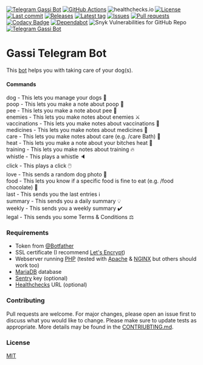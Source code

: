 [![Telegram Gassi Bot](https://img.shields.io/badge/Telegram-Bot-blue?logo=telegram)](https://t.me/GassiTelegramBot/)
[![GitHub Actions](https://github.com/Crazy-Marvin/GassiTelegramBot/actions/workflows/ci.yml/badge.svg)](https://github.com/Crazy-Marvin/GassiTelegramBot/actions/workflows/ci.yml)
![healthchecks.io](https://img.shields.io/endpoint?url=https://healthchecks.io/badge/396c7d03-faf7-4562-9f83-1194d0/4EOhLWmS/Gassi.shields)
[![License](https://img.shields.io/github/license/Crazy-Marvin/GassiTelegramBot)](https://github.com/Crazy-Marvin/GassiTelegramBot/blob/trunk/LICENSE)
[![Last commit](https://img.shields.io/github/last-commit/Crazy-Marvin/GassiTelegramBot.svg?style=flat)](https://github.com/Crazy-Marvin/GassiTelegramBot/commits)
[![Releases](https://img.shields.io/github/downloads/Crazy-Marvin/GassiTelegramBot/total.svg?style=flat)](https://github.com/Crazy-Marvin/GassiTelegramBot/releases)
[![Latest tag](https://img.shields.io/github/tag/Crazy-Marvin/GassiTelegramBot.svg?style=flat)](https://github.com/Crazy-Marvin/GassiTelegramBot/tags)
[![Issues](https://img.shields.io/github/issues/Crazy-Marvin/GassiTelegramBot.svg?style=flat)](https://github.com/Crazy-Marvin/GassiTelegramBot/issues)
[![Pull requests](https://img.shields.io/github/issues-pr/Crazy-Marvin/GassiTelegramBot.svg?style=flat)](https://github.com/Crazy-Marvin/GassiTelegramBot/pulls)
[![Codacy Badge](https://app.codacy.com/project/badge/Grade/a9ec4ee98a93425ca8162b369adce3db)](https://www.codacy.com/gh/Crazy-Marvin/GassiTelegramBot/dashboard?utm_source=github.com&amp;utm_medium=referral&amp;utm_content=Crazy-Marvin/GassiTelegramBot&amp;utm_campaign=Badge_Grade)
[![Dependabot](https://badgen.net/badge/icon/dependabot?icon=dependabot&label)](https://python.org/)
![Snyk Vulnerabilities for GitHub Repo](https://img.shields.io/snyk/vulnerabilities/github/Crazy-Marvin/GassiTelegramBot)
[![Telegram Gassi Bot](https://img.shields.io/badge/Python-yellow?logo=python)](https://t.me/GassiTelegramBot)

# Gassi Telegram Bot

This [bot](https://t.me/GassiTelegramBot/) helps you with taking care of your dog(s). 

#### Commands

dog - This lets you manage your dogs 🐾  
poop - This lets you make a note about poop 💩  
pee - This lets you make a note about pee 💛  
enemies - This lets you make notes about enemies ⚔️  
vaccinations - This lets you make notes about vaccinations 💉  
medicines - This lets you make notes about medicines 💊  
care - This lets you make notes about care (e.g. /care Bath) 🛁  
heat - This lets you make a note about your bitches heat 🌋  
training - This lets you make notes about training 🔥  
whistle - This plays a whistle 🔈  
click - This plays a click 🖱️  
love - This sends a random dog photo 🥰  
food - This lets you know if a specific food is fine to eat (e.g. /food chocolate) 🍴    
last -  This sends you the last entries ℹ️  
summary - This sends you a daily summary 💡  
weekly - This sends you a weekly summary ✔️  
legal - This sends you some Terms & Conditions ⚖️  

### Requirements

- Token from [@Botfather](https://telegram.me/botfather)
- SSL certificate (I recommend [Let's Encrypt](https://letsencrypt.org/))
- Webserver running [PHP](https://www.php.net/) (tested with [Apache](https://httpd.apache.org/) & [NGINX](https://www.nginx.com/) but others should work too)
- [MariaDB](https://mariadb.org/) database 
- [Sentry](https://docs.sentry.io/platforms/python/) key (optional)
- [Healthchecks](https://healthchecks.io/#php) URL (optional)

### Contributing

Pull requests are welcome. For major changes, please open an issue first to discuss what you would like to change.
Please make sure to update tests as appropriate.
More details may be found in the [CONTRIUBTING.md](https://github.com/Crazy-Marvin/GassiTelegramBot/tree/trunk/.github/CONTRIBUTING.md).

### License

[MIT](https://choosealicense.com/licenses/mit/)
